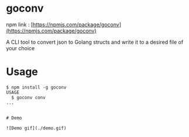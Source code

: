 # goconv

npm link : [https://npmjs.com/package/goconv](https://npmjs.com/package/goconv)

A CLI tool to convert json to Golang structs and write it to a desired file of your choice

# Usage
<!-- usage -->
```sh-session
$ npm install -g goconv
USAGE
  $ goconv conv
...


# Demo

![Demo gif](./demo.gif)
